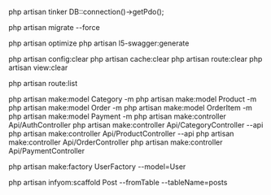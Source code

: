 php artisan tinker
DB::connection()->getPdo();

php artisan migrate --force


php artisan optimize
php artisan l5-swagger:generate

php artisan config:clear
php artisan cache:clear
php artisan route:clear
php artisan view:clear

php artisan route:list

php artisan make:model Category -m
php artisan make:model Product -m
php artisan make:model Order -m
php artisan make:model OrderItem -m
php artisan make:model Payment -m
php artisan make:controller Api/AuthController
php artisan make:controller Api/CategoryController --api
php artisan make:controller Api/ProductController --api
php artisan make:controller Api/OrderController
php artisan make:controller Api/PaymentController


php artisan make:factory UserFactory --model=User



php artisan infyom:scaffold Post --fromTable --tableName=posts
